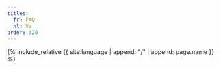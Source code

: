 ```yaml
---
titles:
  fr: FAQ
  nl: VV
order: 320
---
```

{% include_relative {{ site.language | append: "/" | append: page.name }} %}
